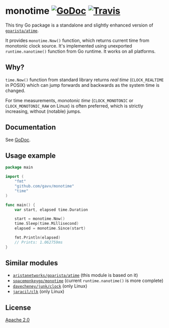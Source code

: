 # monotime [![GoDoc](https://godoc.org/github.com/gavv/monotime?status.svg)](https://godoc.org/github.com/gavv/monotime) [![Travis](https://img.shields.io/travis/gavv/monotime.svg)](https://travis-ci.org/gavv/monotime)

This tiny Go package is a standalone and slightly enhanced version of [`goarista/atime`](https://github.com/aristanetworks/goarista#atime).

It provides `monotime.Now()` function, which returns current time from monotonic clock source. It's implemented using unexported `runtime.nanotime()` function from Go runtime. It works on all platforms.

## Why?

`time.Now()` function from standard library returns *real time* (`CLOCK_REALTIME` in POSIX) which can jump forwards and backwards as the system time is changed.

For time measurements, *monotonic time* (`CLOCK_MONOTONIC` or `CLOCK_MONOTONIC_RAW` on Linux) is often preferred, which is strictly increasing, without (notable) jumps.

## Documentation

See [GoDoc](https://godoc.org/github.com/gavv/monotime).

## Usage example

```go
package main

import (
    "fmt"
    "github.com/gavv/monotime"
    "time"
)

func main() {
    var start, elapsed time.Duration

    start = monotime.Now()
    time.Sleep(time.Millisecond)
    elapsed = monotime.Since(start)

    fmt.Println(elapsed)
    // Prints: 1.062759ms
}
```

## Similar modules

* [`aristanetworks/goarista/atime`](https://github.com/aristanetworks/goarista#atime) (this module is based on it)
* [`spacemonkeygo/monotime`](https://github.com/spacemonkeygo/monotime) (current `runtime.nanotime()` is more complete)
* [`davecheney/junk/clock`](https://github.com/davecheney/junk/tree/master/clock) (only Linux)
* [`jaracil/clk`](https://github.com/jaracil/clk) (only Linux)

## License

[Apache 2.0](https://github.com/gavv/monotime/blob/master/LICENSE)
